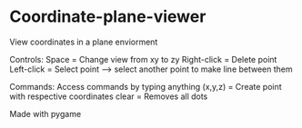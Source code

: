 # Coordinate-plane-viewer
View coordinates in a plane enviorment

Controls:
Space = Change view from xy to zy
Right-click = Delete point
Left-click = Select point --> select another point to make line between them

Commands:
Access commands by typing anything
(x,y,z) = Create point with respective coordinates
clear = Removes all dots

Made with pygame
